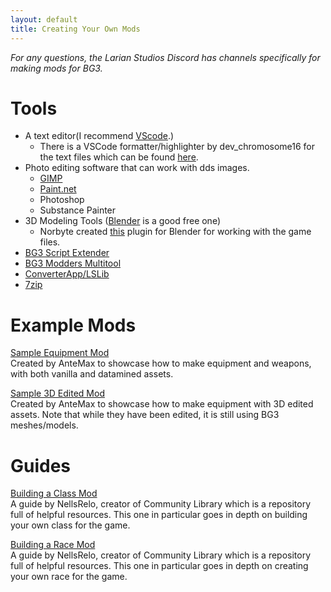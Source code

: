```yaml
---
layout: default
title: Creating Your Own Mods
---
```

*For any questions, the Larian Studios Discord has channels specifically for making mods for BG3.*

# Tools
* A text editor(I recommend [VScode](https://code.visualstudio.com/).)
  * There is a VSCode formatter/highlighter by dev_chromosome16 for the text files which can be found [here](https://marketplace.visualstudio.com/items?itemName=chromosome16.bg3-text-support).
* Photo editing software that can work with dds images.
  * [GIMP](https://www.gimp.org/)
  * [Paint.net](https://www.getpaint.net/)
  * Photoshop
  * Substance Painter
* 3D Modeling Tools ([Blender](https://www.blender.org/) is a good free one)
  * Norbyte created [this](https://github.com/Norbyte/dos2de_collada_exporter) plugin for Blender for working with the game files.
* [BG3 Script Extender](https://github.com/Norbyte/bg3se)
* [BG3 Modders Multitool](https://github.com/ShinyHobo/BG3-Modders-Multitool)
* [ConverterApp/LSLib](https://github.com/Norbyte/lslib)
* [7zip](https://7-zip.org/)


# Example Mods
[Sample Equipment Mod](https://www.nexusmods.com/baldursgate3/mods/249)  
Created by AnteMax to showcase how to make equipment and weapons, with both vanilla and datamined assets.

[Sample 3D Edited Mod](https://www.nexusmods.com/baldursgate3/mods/400)  
Created by AnteMax to showcase how to make equipment with 3D edited assets. Note that while they have been edited, it is still using BG3 meshes/models.

# Guides
[Building a Class Mod](https://github.com/BG3-Community-Library-Team/BG3-Community-Library/wiki/Building-a-Class-Mod)  
A guide by NellsRelo, creator of Community Library which is a repository full of helpful resources. This one in particular goes in depth on building your own class for the game.

[Building a Race Mod](https://github.com/BG3-Community-Library-Team/BG3-Community-Library/wiki/Building-a-Race-Mod)  
A guide by NellsRelo, creator of Community Library which is a repository full of helpful resources. This one in particular goes in depth on creating your own race for the game.